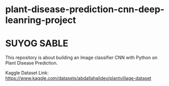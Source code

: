 # plant-disease-prediction-cnn-deep-leanring-project
# SUYOG SABLE 
This repository is about building an Image classifier CNN with Python on Plant Disease Prediction.

Kaggle Dataset Link: https://www.kaggle.com/datasets/abdallahalidev/plantvillage-dataset



